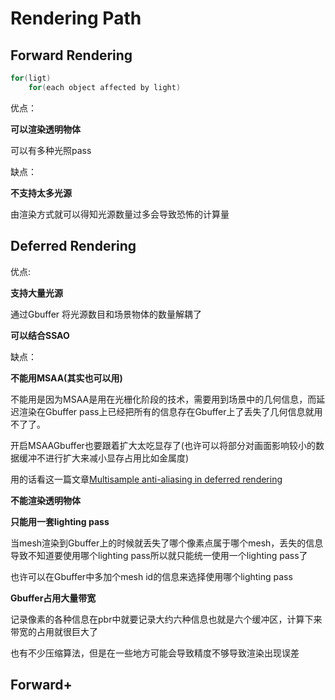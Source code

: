 # Rendering Path

## Forward Rendering

```cpp
for(ligt)
	for(each object affected by light)
```

优点：

**可以渲染透明物体**

可以有多种光照pass

缺点：

**不支持太多光源**

由渲染方式就可以得知光源数量过多会导致恐怖的计算量

## Deferred Rendering

优点:

**支持大量光源**

通过Gbuffer 将光源数目和场景物体的数量解耦了

**可以结合SSAO**

缺点：

**不能用MSAA(其实也可以用)**

不能用是因为MSAA是用在光栅化阶段的技术，需要用到场景中的几何信息，而延迟渲染在Gbuffer pass上已经把所有的信息存在Gbuffer上了丢失了几何信息就用不了了。

开启MSAAGbuffer也要跟着扩大太吃显存了(也许可以将部分对画面影响较小的数据缓冲不进行扩大来减小显存占用比如金属度)

用的话看这一篇文章[Multisample anti-aliasing in deferred rendering](https://link.zhihu.com/?target=https%3A//diglib.eg.org/bitstream/handle/10.2312/egs20201008/021-024.pdf%3Fsequence%3D1%26isAllowed%3Dy)

**不能渲染透明物体**


**只能用一套lighting pass**

当mesh渲染到Gbuffer上的时候就丢失了哪个像素点属于哪个mesh，丢失的信息导致不知道要使用哪个lighting pass所以就只能统一使用一个lighting pass了

也许可以在Gbuffer中多加个mesh id的信息来选择使用哪个lighting pass

**Gbuffer占用大量带宽**

记录像素的各种信息在pbr中就要记录大约六种信息也就是六个缓冲区，计算下来带宽的占用就很巨大了

也有不少压缩算法，但是在一些地方可能会导致精度不够导致渲染出现误差

## Forward+
